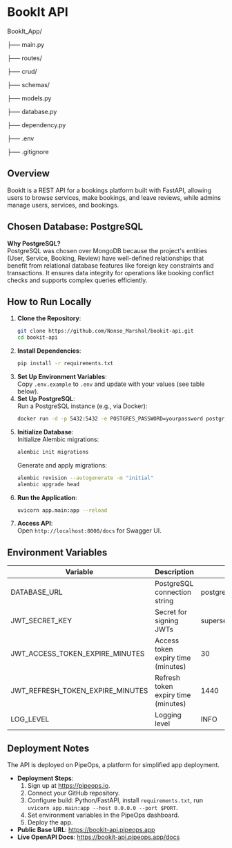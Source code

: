 # BookIt API 

BookIt_App/

├── main.py

├── routes/

├── crud/

├── schemas/

├── models.py

├── database.py

├── dependency.py

├── .env

├── .gitignore

## Overview
BookIt is a REST API for a bookings platform built with FastAPI, allowing users to browse services, make bookings, and leave reviews, while admins manage users, services, and bookings.

## Chosen Database: PostgreSQL
**Why PostgreSQL?**  
PostgreSQL was chosen over MongoDB because the project's entities (User, Service, Booking, Review) have well-defined relationships that benefit from relational database features like foreign key constraints and transactions. It ensures data integrity for operations like booking conflict checks and supports complex queries efficiently.

## How to Run Locally
1. **Clone the Repository**:  
   ```bash
   git clone https://github.com/Nonso_Marshal/bookit-api.git
   cd bookit-api
   ```
2. **Install Dependencies**:  
   ```bash
   pip install -r requirements.txt
   ```
3. **Set Up Environment Variables**:  
   Copy `.env.example` to `.env` and update with your values (see table below).
4. **Set Up PostgreSQL**:  
   Run a PostgreSQL instance (e.g., via Docker):  
   ```bash
   docker run -d -p 5432:5432 -e POSTGRES_PASSWORD=yourpassword postgres
   ```
5. **Initialize Database**:  
   Initialize Alembic migrations:  
   ```bash
   alembic init migrations
   ```
   Generate and apply migrations:  
   ```bash
   alembic revision --autogenerate -m "initial"
   alembic upgrade head
   ```
6. **Run the Application**:  
   ```bash
   uvicorn app.main:app --reload
   ```
7. **Access API**:  
   Open `http://localhost:8000/docs` for Swagger UI.

## Environment Variables
| Variable                         | Description                              | Example                                |
|----------------------------------|------------------------------------------|----------------------------------------|
| DATABASE_URL                    | PostgreSQL connection string             | postgres://user:pass@localhost:5432/bookit |
| JWT_SECRET_KEY                  | Secret for signing JWTs                  | supersecretkey                         |
| JWT_ACCESS_TOKEN_EXPIRE_MINUTES | Access token expiry time (minutes)       | 30                                     |
| JWT_REFRESH_TOKEN_EXPIRE_MINUTES| Refresh token expiry time (minutes)      | 1440                                   |
| LOG_LEVEL                       | Logging level                            | INFO                                   |

## Deployment Notes
The API is deployed on PipeOps, a platform for simplified app deployment.  
- **Deployment Steps**:  
  1. Sign up at https://pipeops.io.  
  2. Connect your GitHub repository.  
  3. Configure build: Python/FastAPI, install `requirements.txt`, run `uvicorn app.main:app --host 0.0.0.0 --port $PORT`.  
  4. Set environment variables in the PipeOps dashboard.  
  5. Deploy the app.  
- **Public Base URL**: https://bookit-api.pipeops.app  
- **Live OpenAPI Docs**: https://bookit-api.pipeops.app/docs

